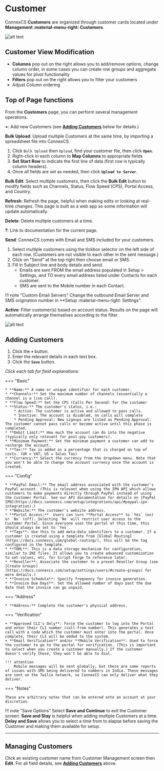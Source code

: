 # Customer

ConnexCS **Customers** are organized through customer cards located under **Management :material-menu-right: Customers**. 

![alt text][customers]

## Customer View Modification

* **Columns** pop out on the right allows you to add/remove options, change column order, in some cases you can create row groups and aggregate values for pivot functionality
* **Filters** pop out on the right allows you to filter your customers
* Adjust Column ordering

## Top of Page functions
From the **Customers** page, you can perform several management operations. 


**+**: Add new Customers (see [**Adding Customers**](https://docs.connexcs.com/customer/customer/#adding-customers) below for details.)

**Bulk Upload**: Upload multiple Customers at the same time, by importing a spreadsheet file into ConnexCS. 

1. Click `Bulk Upload` then `Upload`, find your customer file, then click **`Open`**. 
2. Right-click in each column to **Map Columns** to appropriate fields
3. **Set Start Row** to indicate the first line of data (first row is typically column headers). 
4. Once all fields are set as needed, then click **`Upload to Server`**. 

**Bulk Edit**: Select multiple customers, then click the **Bulk Edit** button to modify fields such as Channels, Status, Flow Speed (CPS), Portal Access, and Country. 

**Refresh**: Refresh the page, helpful when making edits or looking at real-time changes. This page is built as a web app so some information will update automatically.  

**Delete**: Delete multiple customers at a time. 

**?**: Link to documentation for the current page. 

**Send**: ConnexCS comes with Email and SMS included for your customers.

1. Select multiple customers using the tickbox selector on the left side of each row. (Customers are not visible to each other in the sent message.)
2. Click on "Send" at the top right then choose email or SMS.
3. Fill in Subject line and body details and send. 
   * Emails are sent FROM the email address populated in Setup > Settings, and TO every email address listed under Contacts for each customer. 
   * SMS are sent to the Mobile number in each Contact. 

!!! note "Custom Email Servers"
    Change the outbound Email Server and SMS origination number in **Setup :material-menu-right: Settings". 

**Active**: Filter customer(s) based on account status. Results on the page will automatically arrange themselves according to the filter.

![alt text][customer-status]

## Adding Customers

1. Click the **`+`** button.
2. Enter the relevant details in each text box.
3. Click the **`Save`** button.

*Click each tab for field explanations:*

=== "Basic"

    * **Name:** A name or unique identifier for each customer.
    * **Channels:** Set the maximum number of channels (essentially a channel is a live call). 
    * **Flow Speed:** Set the CPS (Calls Per Second) for the customer
    * **Status:** The customer's status, i.e.:
        * Active: The customer is active and allowed to pass calls. 
        * Inactive: The account is disabled, no calls will complete 
        * Pending Approval: New signups are listed as Pending Approval. The customer cannot pass calls or become active until this phase is completed. 
    * **Debit Limit:** How much the account can do into the negative (typically only relevant for post-pay customers).
    * **Minimum Payment:** Set the minimum payment a customer can add to recharge the account. 
    * **Tax:** Tax is added as a percentage that is charged on top of costs. (UK = VAT; US = Sales Tax)
    * **Currency:** Select the currency from the dropdown menu. Note that you won't be able to change the account currency once the account is created.

=== "Config"

    * **PayPal Email:** The email address associated with the customer's PayPal account. (This is relevant when using the IPN API which allows customers to make payments directly through PayPal instead of using the Customer Portal. See our API documentation for details on [PayPal IPN](https://docs.connexcs.com/setup/integrations/api/#paypal-ipn-integration).) 
    * **Website:** The customer's website address.
    * **Portal Access:**  Users can turn **Portal Access** to `Yes` (on) or `No` (off). Selecting `No` will restrict user access to the Customer Portal. Since everyone uses the portal at this time, this should always be set to `Yes`. 
    * **Tags**: Use this to add meta-data identifiers to a customer. If a customer is created using a template from [Global Routing](https://docs.connexcs.com/global-routing/), this will be the tag configured in the template.
    * **TOML**: This is a data storage mechanism for configuration, similar to INI files. It allows you to create advanced customization to set values, etc, for Script Forge to reference later. 
    * **Reseller**: Associate the customer to a preset Reseller Group (see [Create Groups](https://docs.connexcs.com/setup/settings/users/#create-groups) for more details.)
    * **Invoice Schedule**: Specify frequency for invoice generation. 
    * **Invoice Due Days**: Set the allowed number of days past the due date that the invoice can go unpaid. 

=== "Address"
    
    * **Address:** Complete the customer's physical address.

=== "Verification"

    + **Approved CLI's Only**: Force the customer to log into the Portal and enter their CLI number (call-from number). This generates a test call with a code which the customer must enter into the portal. Once complete, their CLI will be added to the system. 
    + **Email Verification** and/or **Mobile Verification**: Used to force the customer to go to the portal for verification. (This is important to select when you create a customer manually.) If the customer doesn't verify these, they won't be able to dial. 

    !!! attention
        Mobile messages will be sent globally, but there are some reports of issues with SMS being delivered to numbers in India. These messages are sent on the Twilio network, so ConnexCS can only deliver what they deliver. 
    
=== "Notes"

    These are arbitrary notes that can be entered onto an account at your discretion. 
    
!!! note "Save Options"
    Select **Save and Continue** to exit the Customer screen. **Save and Stay** is helpful when adding multiple Customers at a time. **Delay and Save** allows you to select a time from to elapse before saving the Customer and making them available for setup. 
___

## Managing Customers
Click an existing customer name from Customer Management screen then **Edit**. For all field details, see **[Adding Customers](../customer/#adding-customers)** above. 



[customers]: /customer/img/customers.png "Customer-Dashboard"
[add-customer]: /customer/img/35.png "Add-Customer"


[customer-status]: /customer/img/39.png "Customer-Status"
[edit-customer]: /customer/img/40.png "Edit-Customer"

[stats-tab]: /customer/img/42.png "Stats Tab"

[CLI]: <https://docs.connexcs.com/en/latest/cli>
[Ingress Routing]: <https://docs.connexcs.com/en/latest/ingress-routing>

[customer]: /customer/img/60.png "customer"
[contacts]: /customer/img/61.png "contacts"

